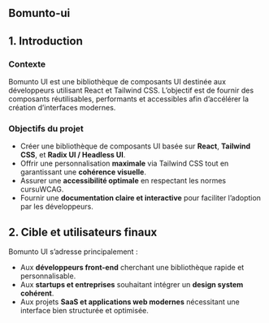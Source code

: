 ## Bomunto-ui

## 1. Introduction

### Contexte

Bomunto UI est une bibliothèque de composants UI destinée aux développeurs utilisant React et Tailwind CSS. L’objectif est de fournir des composants réutilisables, performants et accessibles afin d’accélérer la création d’interfaces modernes.

### Objectifs du projet

- Créer une bibliothèque de composants UI basée sur **React**, **Tailwind CSS**, et **Radix UI / Headless UI**.
- Offrir une personnalisation **maximale** via Tailwind CSS tout en garantissant une **cohérence visuelle**.
- Assurer une **accessibilité optimale** en respectant les normes cursuWCAG.
- Fournir une **documentation claire et interactive** pour faciliter l’adoption par les développeurs.

## 2. Cible et utilisateurs finaux

Bomunto UI s’adresse principalement :

- Aux **développeurs front-end** cherchant une bibliothèque rapide et personnalisable.
- Aux **startups et entreprises** souhaitant intégrer un **design system cohérent**.
- Aux projets **SaaS et applications web modernes** nécessitant une interface bien structurée et optimisée.
